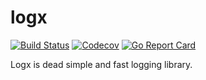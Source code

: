 # logx 

[![Build Status](https://img.shields.io/travis/akaspin/logx.svg)](https://travis-ci.org/akaspin/logx)
[![Codecov](https://img.shields.io/codecov/c/github/akaspin/logx/master.svg)](https://codecov.io/gh/akaspin/logx)
[![Go Report Card](https://goreportcard.com/badge/github.com/akaspin/logx)](https://goreportcard.com/report/github.com/akaspin/logx)

Logx is dead simple and fast logging library.
